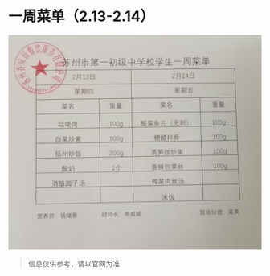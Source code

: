 
# 一周菜单（2.13-2.14）

![img](https://raw.githubusercontent.com/apkqiu/apkqiu.github.io/main/public/food_img/一周菜单（2.13-2.14）_2025-02-14.png)

> 信息仅供参考，请以官网为准

